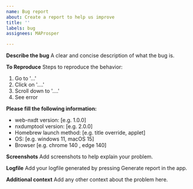 ```yaml
---
name: Bug report
about: Create a report to help us improve
title: ''
labels: bug
assignees: MAProsper

---
```


**Describe the bug**
A clear and concise description of what the bug is.

**To Reproduce**
Steps to reproduce the behavior:
1. Go to '...'
2. Click on '....'
3. Scroll down to '....'
4. See error

**Please fill the following information:**
- web-nxdt version: [e.g. 1.0.0]
- nxdumptool version: [e.g. 2.0.0]
- Homebrew launch method: [e.g. title override, applet]
- OS: [e.g. windows 11, macOS 15]
- Browser [e.g. chrome 140 , edge 140]

**Screenshots**
Add screenshots to help explain your problem.

**Logfile**
Add your logfile generated by pressing Generate report in the app.

**Additional context**
Add any other context about the problem here.
